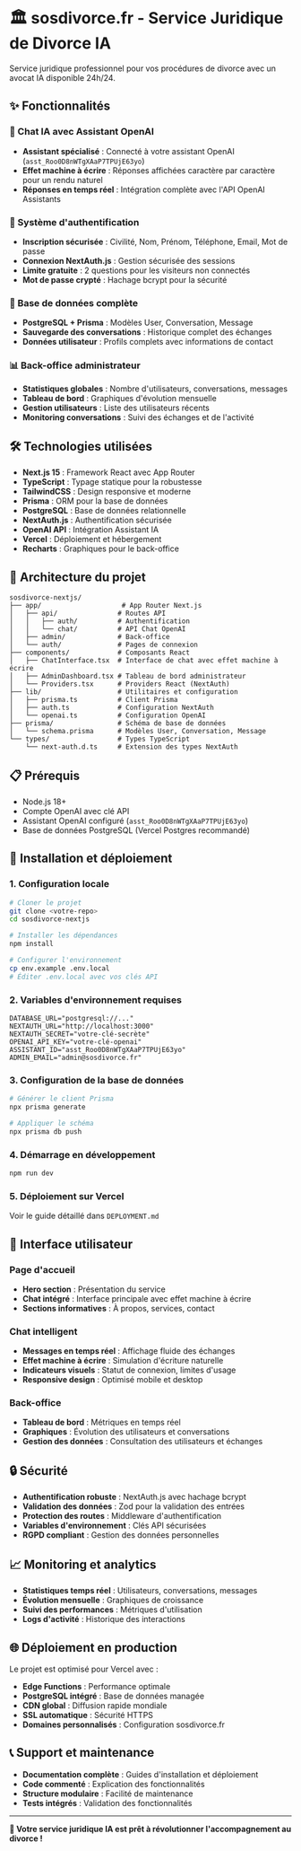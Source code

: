 # 🏛️ sosdivorce.fr - Service Juridique de Divorce IA

Service juridique professionnel pour vos procédures de divorce avec un avocat IA disponible 24h/24.

## ✨ Fonctionnalités

### 🤖 Chat IA avec Assistant OpenAI
- **Assistant spécialisé** : Connecté à votre assistant OpenAI (`asst_Roo0D8nWTgXAaP7TPUjE63yo`)
- **Effet machine à écrire** : Réponses affichées caractère par caractère pour un rendu naturel
- **Réponses en temps réel** : Intégration complète avec l'API OpenAI Assistants

### 🔐 Système d'authentification
- **Inscription sécurisée** : Civilité, Nom, Prénom, Téléphone, Email, Mot de passe
- **Connexion NextAuth.js** : Gestion sécurisée des sessions
- **Limite gratuite** : 2 questions pour les visiteurs non connectés
- **Mot de passe crypté** : Hachage bcrypt pour la sécurité

### 💾 Base de données complète
- **PostgreSQL + Prisma** : Modèles User, Conversation, Message
- **Sauvegarde des conversations** : Historique complet des échanges
- **Données utilisateur** : Profils complets avec informations de contact

### 📊 Back-office administrateur
- **Statistiques globales** : Nombre d'utilisateurs, conversations, messages
- **Tableau de bord** : Graphiques d'évolution mensuelle
- **Gestion utilisateurs** : Liste des utilisateurs récents
- **Monitoring conversations** : Suivi des échanges et de l'activité

## 🛠️ Technologies utilisées

- **Next.js 15** : Framework React avec App Router
- **TypeScript** : Typage statique pour la robustesse
- **TailwindCSS** : Design responsive et moderne
- **Prisma** : ORM pour la base de données
- **PostgreSQL** : Base de données relationnelle
- **NextAuth.js** : Authentification sécurisée
- **OpenAI API** : Intégration Assistant IA
- **Vercel** : Déploiement et hébergement
- **Recharts** : Graphiques pour le back-office

## 🚀 Architecture du projet

```
sosdivorce-nextjs/
├── app/                    # App Router Next.js
│   ├── api/               # Routes API
│   │   ├── auth/          # Authentification
│   │   └── chat/          # API Chat OpenAI
│   ├── admin/             # Back-office
│   └── auth/              # Pages de connexion
├── components/            # Composants React
│   ├── ChatInterface.tsx  # Interface de chat avec effet machine à écrire
│   ├── AdminDashboard.tsx # Tableau de bord administrateur
│   └── Providers.tsx      # Providers React (NextAuth)
├── lib/                   # Utilitaires et configuration
│   ├── prisma.ts          # Client Prisma
│   ├── auth.ts            # Configuration NextAuth
│   └── openai.ts          # Configuration OpenAI
├── prisma/                # Schéma de base de données
│   └── schema.prisma      # Modèles User, Conversation, Message
└── types/                 # Types TypeScript
    └── next-auth.d.ts     # Extension des types NextAuth
```

## 📋 Prérequis

- Node.js 18+ 
- Compte OpenAI avec clé API
- Assistant OpenAI configuré (`asst_Roo0D8nWTgXAaP7TPUjE63yo`)
- Base de données PostgreSQL (Vercel Postgres recommandé)

## 🎯 Installation et déploiement

### 1. Configuration locale

```bash
# Cloner le projet
git clone <votre-repo>
cd sosdivorce-nextjs

# Installer les dépendances
npm install

# Configurer l'environnement
cp env.example .env.local
# Éditer .env.local avec vos clés API
```

### 2. Variables d'environnement requises

```env
DATABASE_URL="postgresql://..."
NEXTAUTH_URL="http://localhost:3000"
NEXTAUTH_SECRET="votre-clé-secrète"
OPENAI_API_KEY="votre-clé-openai"
ASSISTANT_ID="asst_Roo0D8nWTgXAaP7TPUjE63yo"
ADMIN_EMAIL="admin@sosdivorce.fr"
```

### 3. Configuration de la base de données

```bash
# Générer le client Prisma
npx prisma generate

# Appliquer le schéma
npx prisma db push
```

### 4. Démarrage en développement

```bash
npm run dev
```

### 5. Déploiement sur Vercel

Voir le guide détaillé dans `DEPLOYMENT.md`

## 🎨 Interface utilisateur

### Page d'accueil
- **Hero section** : Présentation du service
- **Chat intégré** : Interface principale avec effet machine à écrire
- **Sections informatives** : À propos, services, contact

### Chat intelligent
- **Messages en temps réel** : Affichage fluide des échanges
- **Effet machine à écrire** : Simulation d'écriture naturelle
- **Indicateurs visuels** : Statut de connexion, limites d'usage
- **Responsive design** : Optimisé mobile et desktop

### Back-office
- **Tableau de bord** : Métriques en temps réel
- **Graphiques** : Évolution des utilisateurs et conversations
- **Gestion des données** : Consultation des utilisateurs et échanges

## 🔒 Sécurité

- **Authentification robuste** : NextAuth.js avec hachage bcrypt
- **Validation des données** : Zod pour la validation des entrées
- **Protection des routes** : Middleware d'authentification
- **Variables d'environnement** : Clés API sécurisées
- **RGPD compliant** : Gestion des données personnelles

## 📈 Monitoring et analytics

- **Statistiques temps réel** : Utilisateurs, conversations, messages
- **Évolution mensuelle** : Graphiques de croissance
- **Suivi des performances** : Métriques d'utilisation
- **Logs d'activité** : Historique des interactions

## 🌐 Déploiement en production

Le projet est optimisé pour Vercel avec :
- **Edge Functions** : Performance optimale
- **PostgreSQL intégré** : Base de données managée
- **CDN global** : Diffusion rapide mondiale
- **SSL automatique** : Sécurité HTTPS
- **Domaines personnalisés** : Configuration sosdivorce.fr

## 📞 Support et maintenance

- **Documentation complète** : Guides d'installation et déploiement
- **Code commenté** : Explication des fonctionnalités
- **Structure modulaire** : Facilité de maintenance
- **Tests intégrés** : Validation des fonctionnalités

---

**🎉 Votre service juridique IA est prêt à révolutionner l'accompagnement au divorce !**
